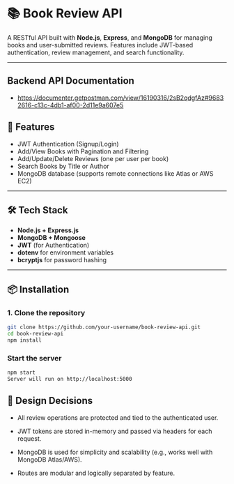 # 📚 Book Review API

A RESTful API built with **Node.js**, **Express**, and **MongoDB** for managing books and user-submitted reviews. Features include JWT-based authentication, review management, and search functionality.

---

## Backend API Documentation

- https://documenter.getpostman.com/view/16190316/2sB2qdgfAz#96832616-c13c-4db1-af00-2d11e9a607e5

## 🚀 Features

- JWT Authentication (Signup/Login)
- Add/View Books with Pagination and Filtering
- Add/Update/Delete Reviews (one per user per book)
- Search Books by Title or Author
- MongoDB database (supports remote connections like Atlas or AWS EC2)

---

## 🛠️ Tech Stack

- **Node.js + Express.js**
- **MongoDB + Mongoose**
- **JWT** (for Authentication)
- **dotenv** for environment variables
- **bcryptjs** for password hashing

---

## 📦 Installation

### 1. Clone the repository

```bash
git clone https://github.com/your-username/book-review-api.git
cd book-review-api
npm install
```

###  Start the server
```bash
npm start
Server will run on http://localhost:5000


```

## 📌 Design Decisions
- All review operations are protected and tied to the authenticated user.

- JWT tokens are stored in-memory and passed via headers for each request.

- MongoDB is used for simplicity and scalability (e.g., works well with MongoDB Atlas/AWS).

- Routes are modular and logically separated by feature.


